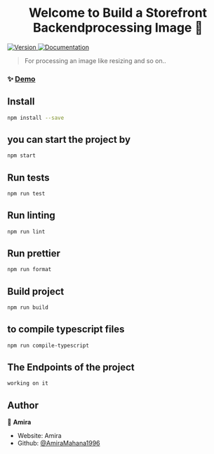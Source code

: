 <h1 align="center">Welcome to Build a Storefront Backendprocessing Image 👋</h1>
<p>
  <a href="https://www.npmjs.com/package/processing Image" target="_blank">
    <img alt="Version" src="https://img.shields.io/npm/v/processing Image.svg">
  </a>
  <a href="http://localhost:3000/api/images?filename=hn&width=200&height=88" target="_blank">
    <img alt="Documentation" src="https://img.shields.io/badge/documentation-yes-brightgreen.svg" />
  </a>
</p>

> For processing an image like resizing and so on..

### ✨ [Demo](localhost:3000)

## Install

```sh
npm install --save
```

## you can start the project by

```sh
npm start
```

## Run tests

```sh
npm run test
```

## Run linting

```sh
npm run lint
```

## Run prettier

```sh
npm run format
```
## Build project

```sh
npm run build
```

## to compile typescript files 


```sh
npm run compile-typescript
```

## The Endpoints of the project


```sh
working on it
```



## Author

👤 **Amira**

* Website: Amira
* Github: [@AmiraMahana1996](https://github.com/AmiraMahana1996)




